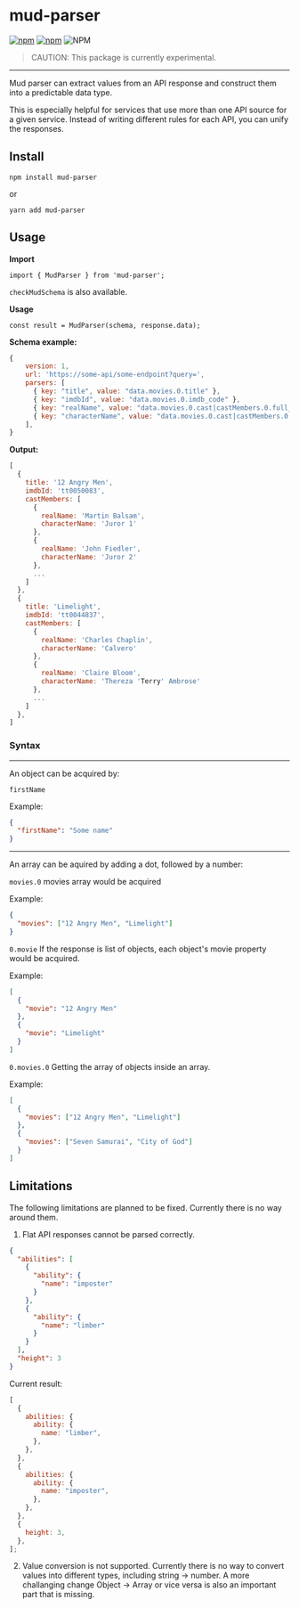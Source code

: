 # mud-parser


[![npm](https://img.shields.io/npm/v/mud-parser?style=for-the-badge)](https://www.npmjs.com/package/mud-parser) [![npm](https://img.shields.io/npm/dw/mud-parser?style=for-the-badge)](https://www.npmjs.com/package/mud-parser) ![NPM](https://img.shields.io/npm/l/mud-parser?style=for-the-badge)

> CAUTION: This package is currently experimental.

---

Mud parser can extract values from an API response and construct them into a predictable data type.

This is especially helpful for services that use more than one API source for a given service. Instead of writing different rules for each API, you can unify the responses.

## Install

`npm install mud-parser`

or

`yarn add mud-parser`

## Usage

**Import**

`import { MudParser } from 'mud-parser';`

`checkMudSchema` is also available.

**Usage**

`const result = MudParser(schema, response.data);`

**Schema example:**

```js
{
    version: 1,
    url: 'https://some-api/some-endpoint?query=',
    parsers: [
      { key: "title", value: "data.movies.0.title" },
      { key: "imdbId", value: "data.movies.0.imdb_code" },
      { key: "realName", value: "data.movies.0.cast|castMembers.0.full_name" },
      { key: "characterName", value: "data.movies.0.cast|castMembers.0.character" },
    ],
}
```

**Output:**

```js
[
  {
    title: '12 Angry Men',
    imdbId: 'tt0050083',
    castMembers: [
      {
        realName: 'Martin Balsam',
        characterName: 'Juror 1'
      },
      {
        realName: 'John Fiedler',
        characterName: 'Juror 2'
      },
      ...
    ]
  },
  {
    title: 'Limelight',
    imdbId: 'tt0044837',
    castMembers: [
      {
        realName: 'Charles Chaplin',
        characterName: 'Calvero'
      },
      {
        realName: 'Claire Bloom',
        characterName: 'Thereza 'Terry' Ambrose'
      },
      ...
    ]
  },
]
```

### Syntax

---

An object can be acquired by:

`firstName`

Example:

```json
{
  "firstName": "Some name"
}
```

---

An array can be aquired by adding a dot, followed by a number:

`movies.0`
movies array would be acquired

Example:

```json
{
  "movies": ["12 Angry Men", "Limelight"]
}
```

`0.movie`
If the response is list of objects, each object's movie property would be acquired.

Example:

```json
[
  {
    "movie": "12 Angry Men"
  },
  {
    "movie": "Limelight"
  }
]
```

`0.movies.0`
Getting the array of objects inside an array.

Example:

```json
[
  {
    "movies": ["12 Angry Men", "Limelight"]
  },
  {
    "movies": ["Seven Samurai", "City of God"]
  }
]
```

## Limitations

The following limitations are planned to be fixed. Currently there is no way around them.

1. Flat API responses cannot be parsed correctly.

```json
{
  "abilities": [
    {
      "ability": {
        "name": "imposter"
      }
    },
    {
      "ability": {
        "name": "limber"
      }
    }
  ],
  "height": 3
}
```

Current result:

```js
[
  {
    abilities: {
      ability: {
        name: "limber",
      },
    },
  },
  {
    abilities: {
      ability: {
        name: "imposter",
      },
    },
  },
  {
    height: 3,
  },
];
```

2. Value conversion is not supported. Currently there is no way to convert values into different types, including string -> number. A more challanging change Object -> Array or vice versa is also an important part that is missing.
